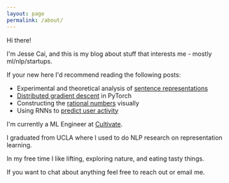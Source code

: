 ```yaml
---
layout: page
permalink: /about/
---
```


Hi there!

I'm Jesse Cai, and this is my blog about stuff that interests me - mostly ml/nlp/startups.

If your new here I'd recommend reading the following posts:

- Experimental and theoretical analysis of [sentence representations](/Quickthoughts)
- [Distributed gradient descent](/Distbelief) in PyTorch
- Constructing the [rational numbers](/Building-Q) visually
- Using RNNs to [predict user activity](/Predicting-User-Submission)

I'm currently a ML Engineer at [Cultivate](https://trycultivate.com/). 

I graduated from UCLA where I used to do NLP research on representation learning.

In my free time I like lifting, exploring nature, and eating tasty things.

If you want to chat about anything feel free to reach out or email me. 

